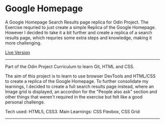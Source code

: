 # Google Homepage
A Google Homepage Search Results page replica for Odin Project.
The Exercise requried to just create a simple Replica of the Google Homepage. However I decided to take it a bit further and create a replica of a search results page, which requries some extra steps and knowledge, making it more challenging.

[Live Version](https://davidelucifora.github.io/google-homepage)


****************************************

Part of the Odin Project Curriculum to learn Git, HTML and CSS. 

The aim of this project is to learn to use browser DevTools and HTML/CSS to create a replica of the Google Homepage. 
To further consolidate my learnings, I decided to create a full search results page instead, where an Image grid is displayed, an accordion for the "People also ask" section and other things that weren't required in the exercise but felt like a good personal challenge.

Tech used: HTML5, CSS3.
Main Learnings: CSS Flexbox, CSS Grid

****************************************
